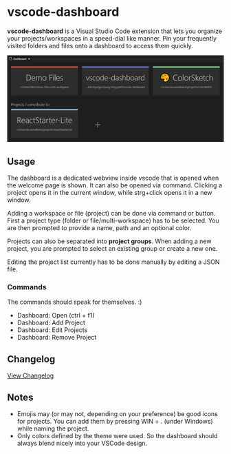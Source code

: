 # vscode-dashboard

**vscode-dashboard** is a Visual Studio Code extension that lets you organize your projects/workspaces in a speed-dial like manner. Pin your frequently visited folders and files onto a dashboard to access them quickly.

![](screenshot.png)

## Usage
The dashboard is a dedicated webview inside vscode that is opened when the welcome page is shown. It can also be opened via command. Clicking a project opens it in the current window, while strg+click opens it in a new window.

Adding a workspace or file (project) can be done via command or button. First a project type (folder or file/multi-workspace) has to be selected. You are then prompted to provide a name, path and an optional color. 

Projects can also be separated into **project groups**. When adding a new project, you are prompted to select an existing group or create a new one.

Editing the project list currently has to be done manually by editing a JSON file.

### Commands
The commands should speak for themselves. :)
* Dashboard: Open (ctrl + f1)
* Dashboard: Add Project
* Dashboard: Edit Projects
* Dashboard: Remove Project



## Changelog
[View Changelog](CHANGELOG.md)

## Notes
* Emojis may (or may not, depending on your preference) be good icons for projects. You can add them by pressing WIN + . (under Windows) while naming the project.
* Only colors defined by the theme were used. So the dashboard should always blend nicely into your VSCode design. 